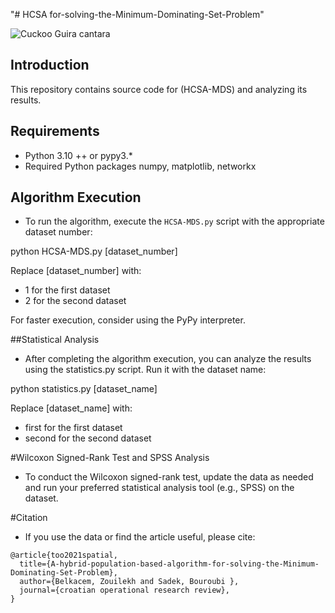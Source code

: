 "# HCSA for-solving-the-Minimum-Dominating-Set-Problem" 

![Cuckoo Guira cantara](https://fr.wikipedia.org/wiki/Guira_cantara#/media/Fichier:Guira_guira.jpg)

## Introduction
This repository contains source code for (HCSA-MDS) and analyzing its results.

## Requirements
- Python 3.10 ++ or pypy3.* 
- Required Python packages numpy, matplotlib, networkx

## Algorithm Execution
- To run the algorithm, execute the `HCSA-MDS.py` script with the appropriate dataset number:

python HCSA-MDS.py [dataset_number]

Replace [dataset_number] with:

- 1 for the first dataset
- 2 for the second dataset

For faster execution, consider using the PyPy interpreter.

##Statistical Analysis
- After completing the algorithm execution, you can analyze the results using the statistics.py script. Run it with the dataset name:

python statistics.py [dataset_name]

Replace [dataset_name] with:

- first for the first dataset
- second for the second dataset

#Wilcoxon Signed-Rank Test and SPSS Analysis
- To conduct the Wilcoxon signed-rank test, update the data as needed and run your preferred statistical analysis tool (e.g., SPSS) on the dataset.

#Citation
- If you use the data or find the article useful, please cite:
```code
@article{too2021spatial,
  title={A-hybrid-population-based-algorithm-for-solving-the-Minimum-Dominating-Set-Problem},
  author={Belkacem, Zouilekh and Sadek, Bouroubi },
  journal={croatian operational research review},
}